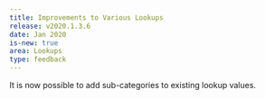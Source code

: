 ```yaml
---
title: Improvements to Various Lookups
release: v2020.1.3.6
date: Jan 2020
is-new: true
area: Lookups
type: feedback
---
```


It is now possible to add sub-categories to existing lookup values.
